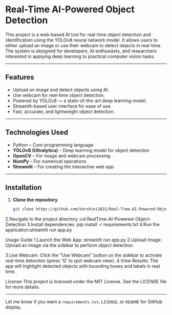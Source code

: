 #  Real-Time AI-Powered Object Detection

This project is a web-based AI tool for real-time object detection and identification using the YOLOv8 neural network model. It allows users to either upload an image or use their webcam to detect objects in real-time. The system is designed for developers, AI enthusiasts, and researchers interested in applying deep learning to practical computer vision tasks.

---

##  Features

-  Upload an image and detect objects using AI.
-  Use webcam for real-time object detection.
-  Powered by YOLOv8 — a state-of-the-art deep learning model.
-  Streamlit-based user interface for ease of use.
-  Fast, accurate, and lightweight object detection.

---

##  Technologies Used

- Python – Core programming language
- **YOLOv8 (Ultralytics)** – Deep learning model for object detection
- **OpenCV** – For image and webcam processing
- **NumPy** – For numerical operations
- **Streamlit** – For creating the interactive web app

---

##  Installation

1. **Clone the repository**
   ```bash
   git clone https://github.com/Varshini1621/Real-Time-AI-Powered-Object-Recognition.git
2.Navigate to the project directory :cd RealTime-AI-Powered-Object-Detection
3.Install dependencies :pip install -r requirements.txt
4.Run the application:streamlit run app.py


 Usage Guide
1.Launch the Web App:
  streamlit run app.py
2.Upload Image:
  Upload an image via the sidebar to perform object detection.

3.Use Webcam:
Click the "Use Webcam" button on the sidebar to activate real-time detection (press 'Q' to quit webcam view).
4.View Results:
The app will highlight detected objects with bounding boxes and labels in real time.

 License
This project is licensed under the MIT License.
See the LICENSE file for more details.

---

Let me know if you want a `requirements.txt`, `LICENSE`, or `README` for GitHub display.




